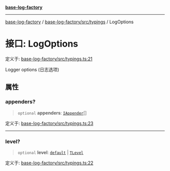 [**base-log-factory**](../../../../index.md)

***

[base-log-factory](../../../../index.md) / [base-log-factory/src/typings](../index.md) / LogOptions

# 接口: LogOptions

定义于: [base-log-factory/src/typings.ts:21](https://github.com/fengxinming/log-base/blob/2c3efcb178d7ddc2410225a9c002fea10b6d1b2d/packages/base-log-factory/src/typings.ts#L21)

Logger options (日志选项)

## 属性

### appenders?

> `optional` **appenders**: [`IAppender`](IAppender.md)[]

定义于: [base-log-factory/src/typings.ts:23](https://github.com/fengxinming/log-base/blob/2c3efcb178d7ddc2410225a9c002fea10b6d1b2d/packages/base-log-factory/src/typings.ts#L23)

***

### level?

> `optional` **level**: [`default`](../../LogLevel/enumerations/default.md) \| [`TLevel`](../type-aliases/TLevel.md)

定义于: [base-log-factory/src/typings.ts:22](https://github.com/fengxinming/log-base/blob/2c3efcb178d7ddc2410225a9c002fea10b6d1b2d/packages/base-log-factory/src/typings.ts#L22)
